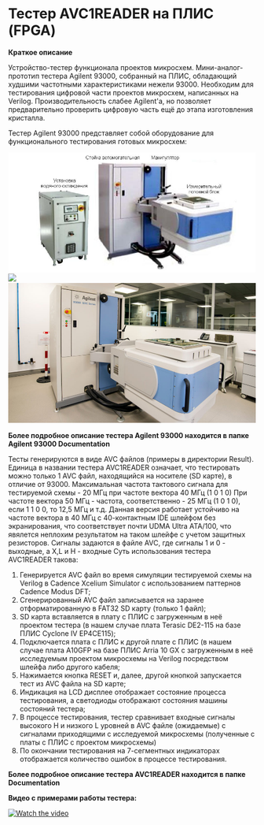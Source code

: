 # Тестер AVC1READER на ПЛИС (FPGA)

**Краткое описание**

Устройство-тестер функционала проектов микросхем. Мини-аналог-прототип тестера Agilent 93000, 
собранный на ПЛИС, обладающий худшими частотными характеристиками нежели 93000. Необходим для тестирования
цифровой части проектов микросхем, написанных на Verilog. Производительность слабее Agilent'a, 
но позволяет предварительно проверить цифровую часть ещё до этапа изготовления кристалла.

Тестер Agilent 93000 представляет собой оборудование для функционального тестирования готовых микросхем:

![](/README.images/1.bmp)
![](/README.images/3.bmp)
![](/README.images/25.bmp)

**Более подробное описание тестера Agilent 93000 находится в папке Agilent 93000 Documentation**

Тесты генерируются в виде AVC файлов (примеры в директории Result). Единица в названии тестера AVC1READER
означает, что тестировать можно только 1 AVC файл, находящийся на носителе (SD карте), в отличие от 93000.
Максимальная частота тактового сигнала для тестируемой схемы - 20 МГц при частоте вектора 40 МГц (1 0 1 0)
При частоте вектора 50 МГц - частота, соответственно - 25 МГц (1 0 1 0), если 1 1 0 0, то 12,5 МГц и т.д.
Данная версия работает устойчиво на частоте вектора в 40 МГц с 40-контактным IDE шлейфом без экранирования, 
что соответствует почти UDMA Ultra ATA/100, что явялется неплохим результатом на таком шлейфе 
с учетом защитных резисторов.
Сигналы задаются в файле AVC, где сигналы 1 и 0 - выходные, а X,L и H - входные
Суть использования тестера AVC1READER такова: 
  1) Генерируется AVC файл во время симуляции тестируемой схемы на Verilog в Cadence Xcelium Simulator 
  с использованием паттернов Cadence Modus DFT;
  2) Сгенерированный AVC файл записывается на заранее отформатированную в FAT32 SD карту (только 1 файл);
  3) SD карта вставляется в плату с ПЛИС с загруженным в неё проектом тестера (в нашем случае плата Terasic 
  DE2-115 на базе ПЛИС Cyclone IV EP4CE115);
  4) Подключается плата с ПЛИС к другой плате с ПЛИС (в нашем случае плата A10GFP на базе ПЛИС Arria 10 GX 
  с загруженным в неё исследуемым проектом микросхемы на Verilog посредством шлейфа либо другого кабеля;
  5) Нажимается кнопка RESET и, далее, другой кнопкой запускается тест из AVC файла на SD карте;
  6) Индикация на LCD дисплее отображает состояние процесса тестирования, а светодиоды отображают состояния 
  машины состояний тестера;
  7) В процессе тестирования, тестер сравнивает входные сигналы высокого H и низкого L уровней в AVC файле
  (ожидаемые) с сигналами приходящими с исследуемой микросхемы (полученные с платы с ПЛИС с проектом микросхемы) 
  8) По окончании тестирования на 7-сегментных индикаторах отображается количество ошибок в процессе
  тестирования.

**Более подробное описание тестера AVC1READER находится в папке Documentation**

**Видео с примерами работы тестера:**

[![Watch the video](https://img.youtube.com/vi/sAIZYMB3Xlo/maxresdefault.jpg)](https://youtu.be/sAIZYMB3Xlo)
